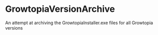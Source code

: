 # GrowtopiaVersionArchive
An attempt at archiving the GrowtopiaInstaller.exe files for all Growtopia versions
